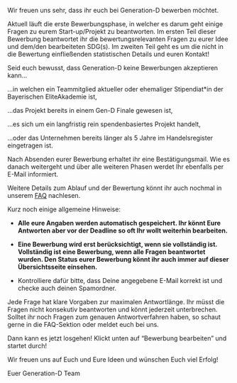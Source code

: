 Wir freuen uns sehr, dass ihr euch bei Generation-D bewerben möchtet.

Aktuell läuft die erste Bewerbungsphase, in welcher es darum geht einige Fragen zu eurem Start-up/Projekt zu beantworten. Im ersten Teil dieser Bewerbung beantwortet ihr die bewertungsrelevanten Fragen zu eurer Idee und dem/den bearbeiteten SDG(s). Im zweiten Teil geht es um die nicht in die Bewertung einfließenden statistischen Details und euren Kontakt!

Seid euch bewusst, dass Generation-D keine Bewerbungen akzeptieren kann…

…in welchen ein Teammitglied aktueller oder ehemaliger Stipendiat\*in der Bayerischen EliteAkademie ist,

…das Projekt bereits in einem Gen-D Finale gewesen ist,

…es sich um ein langfristig rein spendenbasiertes Projekt handelt,

…oder das Unternehmen bereits länger als 5 Jahre im Handelsregister eingetragen ist.

Nach Absenden eurer Bewerbung erhaltet ihr eine Bestätigungsmail. Wie es danach weitergeht und über alle weiteren Phasen werdet Ihr ebenfalls per E-Mail informiert.

Weitere Details zum Ablauf und der Bewertung könnt ihr auch nochmal in unserem <a href="https://bewerbung-test.generation-d.org/files/FAQ_Runde1_2024.pdf" target="_blank"><u>FAQ</u></a> nachlesen.

Kurz noch einige allgemeine Hinweise:

- <b>Alle eure Angaben werden automatisch gespeichert. Ihr könnt Eure Antworten aber vor der Deadline so oft Ihr wollt weiterhin bearbeiten.</b>

- <b>Eine Bewerbung wird erst berücksichtigt, wenn sie vollständig ist. Vollständig ist eine Bewerbung, wenn alle Fragen beantwortet wurden. Den Status eurer Bewerbung könnt ihr auch immer auf dieser Übersichtsseite einsehen.</b>

- Kontrolliere dafür bitte, dass Deine angegebene E-Mail korrekt ist und checke auch deinen Spamordner.

Jede Frage hat klare Vorgaben zur maximalen Antwortlänge. Ihr müsst die Fragen nicht konsekutiv beantworten und könnt jederzeit unterbrechen. Solltet ihr noch Fragen zum genauen Antwortverfahren haben, so schaut gerne in die FAQ-Sektion oder meldet euch bei uns.

Dann kann es jetzt losgehen! Klickt unten auf “Bewerbung bearbeiten” und startet durch!

Wir freuen uns auf Euch und Eure Ideen und wünschen Euch viel Erfolg!

Euer Generation-D Team
